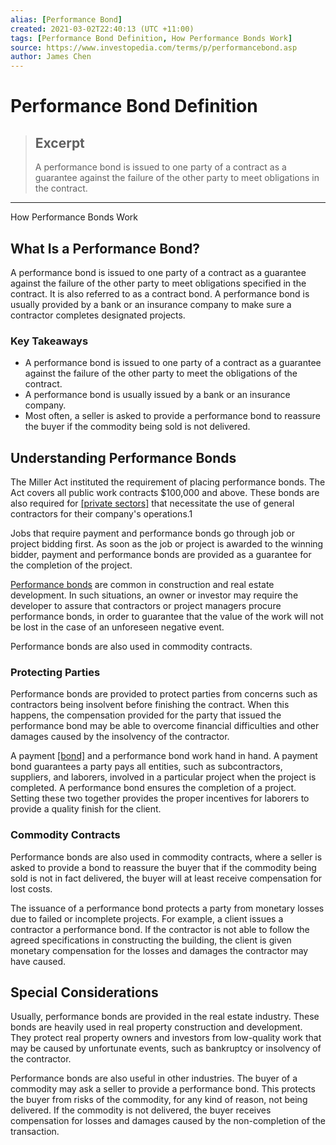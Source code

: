 ```yaml
---
alias: [Performance Bond]
created: 2021-03-02T22:40:13 (UTC +11:00)
tags: [Performance Bond Definition, How Performance Bonds Work]
source: https://www.investopedia.com/terms/p/performancebond.asp
author: James Chen
---
```


# Performance Bond Definition

> ## Excerpt
> A performance bond is issued to one party of a contract as a guarantee against the failure of the other party to meet obligations in the contract.

---

How Performance Bonds Work
## What Is a Performance Bond?

A performance bond is issued to one party of a contract as a guarantee against the failure of the other party to meet obligations specified in the contract. It is also referred to as a contract bond. A performance bond is usually provided by a bank or an insurance company to make sure a contractor completes designated projects.

### Key Takeaways

-   A performance bond is issued to one party of a contract as a guarantee against the failure of the other party to meet the obligations of the contract.
-   A performance bond is usually issued by a bank or an insurance company.
-   Most often, a seller is asked to provide a performance bond to reassure the buyer if the commodity being sold is not delivered.

## Understanding Performance Bonds

The Miller Act instituted the requirement of placing performance bonds. The Act covers all public work contracts $100,000 and above. These bonds are also required for [[private sectors]](https://www.investopedia.com/terms/p/private-sector.asp) that necessitate the use of general contractors for their company's operations.1

Jobs that require payment and performance bonds go through job or project bidding first. As soon as the job or project is awarded to the winning bidder, payment and performance bonds are provided as a guarantee for the completion of the project.

[Performance bonds](https://www.investopedia.com/articles/investing/010516/how-evaluate-bond-performance.asp) are common in construction and real estate development. In such situations, an owner or investor may require the developer to assure that contractors or project managers procure performance bonds, in order to guarantee that the value of the work will not be lost in the case of an unforeseen negative event.

Performance bonds are also used in commodity contracts.

### Protecting Parties

Performance bonds are provided to protect parties from concerns such as contractors being insolvent before finishing the contract. When this happens, the compensation provided for the party that issued the performance bond may be able to overcome financial difficulties and other damages caused by the insolvency of the contractor.

A payment [[bond]](https://www.investopedia.com/articles/bonds/08/bond-market-basics.asp) and a performance bond work hand in hand. A payment bond guarantees a party pays all entities, such as subcontractors, suppliers, and laborers, involved in a particular project when the project is completed. A performance bond ensures the completion of a project. Setting these two together provides the proper incentives for laborers to provide a quality finish for the client.

### Commodity Contracts

Performance bonds are also used in commodity contracts, where a seller is asked to provide a bond to reassure the buyer that if the commodity being sold is not in fact delivered, the buyer will at least receive compensation for lost costs.

The issuance of a performance bond protects a party from monetary losses due to failed or incomplete projects. For example, a client issues a contractor a performance bond. If the contractor is not able to follow the agreed specifications in constructing the building, the client is given monetary compensation for the losses and damages the contractor may have caused.

## Special Considerations

Usually, performance bonds are provided in the real estate industry. These bonds are heavily used in real property construction and development. They protect real property owners and investors from low-quality work that may be caused by unfortunate events, such as bankruptcy or insolvency of the contractor.

Performance bonds are also useful in other industries. The buyer of a commodity may ask a seller to provide a performance bond. This protects the buyer from risks of the commodity, for any kind of reason, not being delivered. If the commodity is not delivered, the buyer receives compensation for losses and damages caused by the non-completion of the transaction.

